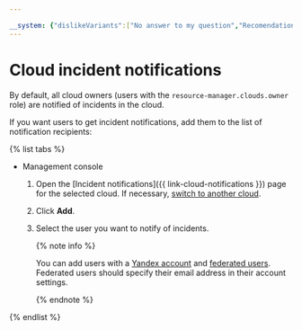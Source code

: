 ```yaml
---

__system: {"dislikeVariants":["No answer to my question","Recomendations didn't help","The content doesn't match title","Other"]}
---
```

# Cloud incident notifications

By default, all cloud owners (users with the ``resource-manager.clouds.owner`` role) are notified of incidents in the cloud.

If you want users to get incident notifications, add them to the list of notification recipients:

{% list tabs %}

- Management console

  1. Open the [Incident notifications]({{ link-cloud-notifications }}) page for the selected cloud. If necessary, [switch to another cloud](switch-cloud.md).

  1. Click **Add**.

  1. Select the user you want to notify of incidents.

     {% note info %}

     You can add users with a [Yandex account](../../../iam/concepts/index.md#passport) and [federated users](../../../iam/concepts/index.md#saml-federation). Federated users should specify their email address in their account settings.

     {% endnote %}

{% endlist %}

